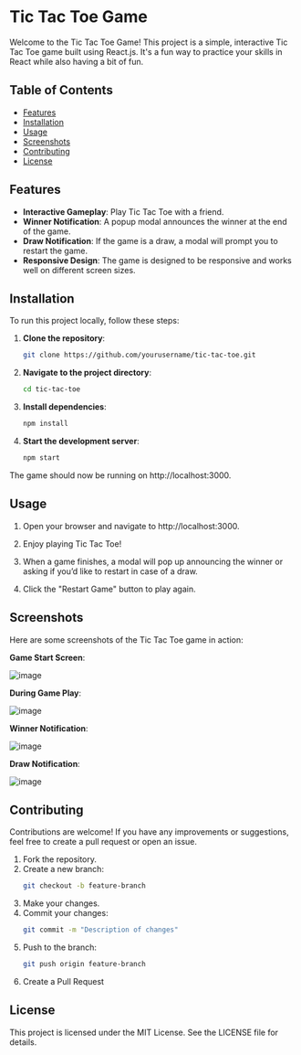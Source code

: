 # Tic Tac Toe Game

Welcome to the Tic Tac Toe Game! This project is a simple, interactive Tic Tac Toe game built using React.js. It's a fun way to practice your skills in React while also having a bit of fun.

## Table of Contents

- [Features](#features)
- [Installation](#installation)
- [Usage](#usage)
- [Screenshots](#screenshots)
- [Contributing](#contributing)
- [License](#license)

## Features

- **Interactive Gameplay**: Play Tic Tac Toe with a friend.
- **Winner Notification**: A popup modal announces the winner at the end of the game.
- **Draw Notification**: If the game is a draw, a modal will prompt you to restart the game.
- **Responsive Design**: The game is designed to be responsive and works well on different screen sizes.

## Installation

To run this project locally, follow these steps:

1. **Clone the repository**:

   ```bash
   git clone https://github.com/yourusername/tic-tac-toe.git

2. **Navigate to the project directory**:

    ```bash
    cd tic-tac-toe

3. **Install dependencies**:

    ```bash
    npm install

4. **Start the development server**:

    ```bash
    npm start

The game should now be running on http://localhost:3000.

## Usage

1. Open your browser and navigate to http://localhost:3000.

2. Enjoy playing Tic Tac Toe!

3. When a game finishes, a modal will pop up announcing the winner or asking if you’d like to restart in case of a draw.

4. Click the "Restart Game" button to play again.

## Screenshots

Here are some screenshots of the Tic Tac Toe game in action:

**Game Start Screen**:

![image](https://github.com/kundansai25/tic-tac-toe/assets/51769738/a2cc9296-4f24-4b9b-a146-643eb157fa97)

**During Game Play**:

![image](https://github.com/kundansai25/tic-tac-toe/assets/51769738/bc7e4ea2-94f8-48c3-bb0b-0d3a830725fc)

**Winner Notification**:

![image](https://github.com/kundansai25/tic-tac-toe/assets/51769738/e6889e40-e2b8-4d96-8190-72310d753d82)

**Draw Notification**:

![image](https://github.com/kundansai25/tic-tac-toe/assets/51769738/ad42e2e1-1207-4b8d-9cd2-31a2394e6f38)

## Contributing

Contributions are welcome! If you have any improvements or suggestions, feel free to create a pull request or open an issue.

1.  Fork the repository.
2.  Create a new branch:
    ```bash
    git checkout -b feature-branch
3.  Make your changes.
4.  Commit your changes:
    ```bash
    git commit -m "Description of changes"
5.  Push to the branch:
    ```bash
    git push origin feature-branch
6.  Create a Pull Request

## License

This project is licensed under the MIT License. See the LICENSE file for details.




